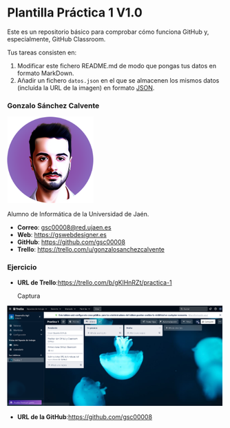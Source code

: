 # Plantilla Práctica 1 V1.0
Este es un repositorio básico para comprobar cómo funciona GitHub y, especialmente, GitHub Classroom.

Tus tareas consisten en:
1) Modificar este fichero README.md de modo que pongas tus datos en formato MarkDown.
2) Añadir un fichero <code>datos.json</code> en el que se almacenen los mismos datos (incluída la URL de la imagen) en formato [JSON](https://es.wikipedia.org/wiki/JSON).

### Gonzalo Sánchez Calvente
<img src='/avatar.png' width='200px'>

Alumno de Informática de la Universidad de Jaén.
* **Correo**: gsc00008@red.ujaen.es
* **Web**: https://gswebdesigner.es
* **GitHub**: https://github.com/gsc00008
* **Trello**: https://trello.com/u/gonzalosanchezcalvente

### Ejercicio

* **URL de Trello**:https://trello.com/b/gKlHnRZt/practica-1

    Captura
<img src='/Captura-1.png' width='500'>

* **URL de la GitHub**:https://github.com/gsc00008